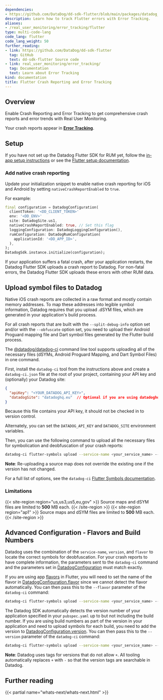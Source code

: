 ```yaml
---
dependencies:
- https://github.com/DataDog/dd-sdk-flutter/blob/main/packages/datadog_flutter_plugin/doc/rum/error_tracking.md
description: Learn how to track Flutter errors with Error Tracking.
aliases:
- /real_user_monitoring/error_tracking/flutter
type: multi-code-lang
code_lang: flutter
code_lang_weight: 50
further_reading:
- link: https://github.com/DataDog/dd-sdk-flutter
  tag: GitHub
  text: dd-sdk-flutter Source code
- link: real_user_monitoring/error_tracking/
  tag: Documentation
  text: Learn about Error Tracking
kind: documentation
title: Flutter Crash Reporting and Error Tracking
---
```

## Overview

Enable Crash Reporting and Error Tracking to get comprehensive crash reports and error trends with Real User Monitoring.

Your crash reports appear in [**Error Tracking**][1].

## Setup

If you have not set up the Datadog Flutter SDK for RUM yet, follow the [in-app setup instructions][2] or see the [Flutter setup documentation][3].

### Add native crash reporting

Update your initialization snippet to enable native crash reporting for iOS and Android by setting `nativeCrashReportEnabled` to `true`.

For example:

```dart
final configuration = DatadogConfiguration(
  clientToken: '<DD_CLIENT_TOKEN>'
  env: '<DD_ENV>'
  site: DatadogSite.us1,
  nativeCrashReportEnabled: true, // Set this flag
  loggingConfiguration: DatadogLoggingConfiguration(),
  rumConfiguration: DatadogRumConfiguration(
    applicationId: '<DD_APP_ID>',
  ),
);
DatadogSdk.instance.initialize(configuration);
```

If your application suffers a fatal crash, after your application restarts, the Datadog Flutter SDK uploads a crash report to Datadog. For non-fatal errors, the Datadog Flutter SDK uploads these errors with other RUM data.

## Upload symbol files to Datadog

Native iOS crash reports are collected in a raw format and mostly contain memory addresses. To map these addresses into legible symbol information, Datadog requires that you upload .dSYM files, which are generated in your application's build process.

For all crash reports that are built with the `--split-debug-info` option set and/or with the `--obfuscate` option set, you need to upload their Android Proguard mapping file and Dart symbol files generated by the Flutter build process.


The [@datadog/datadog-ci][4] command line tool supports uploading all of the necessary files (dSYMs, Android Proguard Mapping, and Dart Symbol Files) in one command.

First, install the `datadog-ci` tool from the instructions above and create a `datadog-ci.json` file at the root of your project, containing your API key and (optionally) your Datadog site:
```json
{
  "apiKey": "<YOUR_DATADOG_API_KEY>",
  "datadogSite": "datadoghq.eu"  // Optional if you are using datadoghq.com
}
```

Because this file contains your API key, it should not be checked in to version control.

Alternately, you can set the `DATADOG_API_KEY` and `DATADOG_SITE` environment variables.

Then, you can use the following command to upload all the necessary files for symbolication and deobfuscation of your crash reports:
```sh
datadog-ci flutter-symbols upload --service-name <your_service_name> --dart-symbols-location <location_of_dart_symbols> --android-mapping --ios-dsyms
```

**Note**: Re-uploading a source map does not override the existing one if the version has not changed.

For a full list of options, see the `datadog-ci` [Flutter Symbols documentation][5].

### Limitations

{{< site-region region="us,us3,us5,eu,gov" >}}
Source maps and dSYM files are limited to **500** MB each.
{{< /site-region >}}
{{< site-region region="ap1" >}}
Source maps and dSYM files are limited to **500** MB each.
{{< /site-region >}}

## Advanced Configuration - Flavors and Build Numbers

Datadog uses the combination of the `service-name`, `version`, and `flavor` to locate the correct symbols for deobfuscation. For your crash reports to have complete information, the parameters sent to the `datadog-ci` command and the parameters set in [DatadogConfiguration][6] must match exactly.

If you are using app [flavors][7] in Flutter, you will need to set the name of the flavor in [DatadogConfiguration.flavor][8] since we cannot detect the flavor automatically. You can then pass this to the `--flavor` parameter of the `datadog-ci` command:

```sh
datadog-ci flutter-symbols upload --service-name <your_service_name> --dart-symbols-location <location_of_dart_symbols> --android-mapping --ios-dsyms --flavor my_flavor
```

The Datadog SDK automatically detects the version number of your application specified in your `pubspec.yaml` up to but not including the build number. If you are using build numbers as part of the version in your application and need to upload symbols for each build, you need to add the version to [DatadogConfiguration.version][9]. You can then pass this to the `--version` parameter of the `datadog-ci` command:

```sh
datadog-ci flutter-symbols upload --service-name <your_service_name> --dart-symbols-location <location_of_dart_symbols> --android-mapping --ios-dsyms --version 1.2.3+22
```

**Note**: Datadog uses tags for versions that do not allow `+`. All tooling automatically replaces `+` with `-` so that the version tags are searchable in Datadog.

## Further reading

{{< partial name="whats-next/whats-next.html" >}}

[1]: https://app.datadoghq.com/rum/error-tracking
[2]: https://app.datadoghq.com/rum/application/create
[3]: https://docs.datadoghq.com/real_user_monitoring/mobile_and_tv_monitoring/setup/flutter#setup
[4]: https://www.npmjs.com/package/@datadog/datadog-ci
[5]: https://github.com/DataDog/datadog-ci/tree/master/src/commands/flutter-symbols
[6]: https://pub.dev/documentation/datadog_flutter_plugin/latest/datadog_flutter_plugin/DatadogConfiguration-class.html
[7]: https://docs.flutter.dev/deployment/flavors
[8]: https://pub.dev/documentation/datadog_flutter_plugin/latest/datadog_flutter_plugin/DatadogConfiguration/flavor.html
[9]: https://pub.dev/documentation/datadog_flutter_plugin/latest/datadog_flutter_plugin/DatadogConfiguration/version.html
